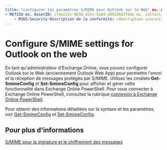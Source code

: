```yaml
---
title: "configurer les paramètres S/MIME pour Outlook sur le Web" ms. Author: krowley Author: kccross Manager: laurawi ms. audience: professionnel ms. topic: article ms. service: O365-seccomp ms. Custom: TN2DMC localization_priority: normal Search. appverid:
- MET150 ms. AssetID: c7dee22c-9b5b-425c-91A9-d093204ff84e ms. collection:
    - M365-Security-Description de la conformité: «description succincte de ce que doivent faire les administrateurs Exchange Online pour afficher et configurer les paramètres S/MIME dans Outlook sur le Web dans Exchange Online».
---
```


# <a name="configure-smime-settings-for-outlook-on-the-web"></a>Configure S/MIME settings for Outlook on the web

En tant qu'administrateur d'Exchange Online, vous pouvez configurer Outlook sur le Web (anciennement Outlook Web App) pour permettre l'envoi et la réception de messages protégés par S/MIME. Utilisez les cmdlets **Get-SmimeConfig** et **Set-SmimeConfig** pour afficher et gérer cette fonctionnalité dans Exchange Online PowerShell. Pour vous connecter à Exchange Online PowerShell, consultez la rubrique [connexion à Exchange Online PowerShell](https://go.microsoft.com/fwlink/p/?linkid=396554).
  
Pour obtenir des informations détaillées sur la syntaxe et les paramètres, voir [Get-SmimeConfig](http://technet.microsoft.com/library/4b29fa89-0840-4fe9-8885-019fcef2e02b.aspx) et [Set-SmimeConfig](http://technet.microsoft.com/library/de357ce0-8143-4c36-8032-026292fc63f0.aspx). 
  
## <a name="for-more-information"></a>Pour plus d'informations

[S/MIME pour la signature et le chiffrement des messages](s-mime-for-message-signing-and-encryption.md)
  

